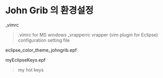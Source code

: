 John Grib 의 환경설정
===
_vimrc
>.vimrc for MS windows
_vrapperrc
>vrapper (vim plugin for Eclipse) configuration setting file

eclipse_color_theme_johngrib.epf
>
myEclipseKeys.epf
>my hot keys